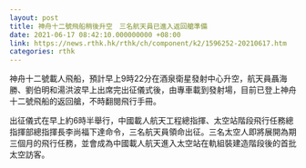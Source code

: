 ```yaml
---
layout: post
title: 神舟十二號飛船稍後升空　三名航天員已進入返回艙準備
date: 2021-06-17 08:42:10.000000000 +08:00
link: https://news.rthk.hk/rthk/ch/component/k2/1596252-20210617.htm
categories: rthk
---
```


神舟十二號載人飛船，預計早上9時22分在酒泉衛星發射中心升空，航天員聶海勝、劉伯明和湯洪波早上出席完出征儀式後，由專車載到發射場，目前已登上神舟十二號飛船的返回艙，不時翻閱飛行手冊。

出征儀式在早上約6時半舉行，中國載人航天工程總指揮、太空站階段飛行任務總指揮部總指揮長李尚福下達命令，三名航天員領命出征。三名太空人即將展開為期三個月的飛行任務，並會成為中國載人航天進入太空站在軌組裝建造階段後的首批太空訪客。
